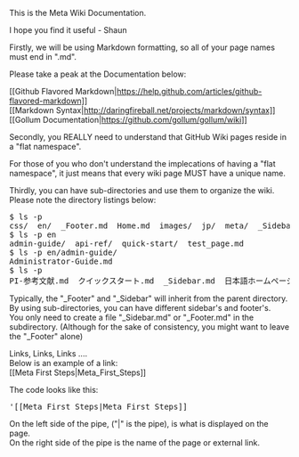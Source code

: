This is the Meta Wiki Documentation.  

I hope you find it useful - Shaun  

Firstly, we will be using Markdown formatting, so all of your page names must end in ".md".  

Please take a peak at the Documentation below:   
  
[[Github Flavored Markdown|https://help.github.com/articles/github-flavored-markdown]]  
[[Markdown Syntax|http://daringfireball.net/projects/markdown/syntax]]   
[[Gollum Documentation|https://github.com/gollum/gollum/wiki]]   

  
Secondly, you REALLY need to understand that GitHub Wiki pages reside in a "flat namespace".  
  
For those of you who don't understand the implecations of having a "flat namespace", it just means that every wiki page MUST have a unique name.  
  
Thirdly, you can have sub-directories and use them to organize the wiki.   
Please note the directory listings below:  
<pre>
$ ls -p
css/  en/  _Footer.md  Home.md  images/  jp/  meta/  _Sidebar.md
$ ls -p en
admin-guide/  api-ref/  quick-start/  test_page.md
$ ls -p en/admin-guide/
Administrator-Guide.md
$ ls -p
PI-参考文献.md  クイックスタート.md  _Sidebar.md  日本語ホームページ.md  管理者ガイド.md
</pre>
  
Typically, the "_Footer" and "_Sidebar" will inherit from the parent directory.  
By using sub-directories, you can have different sidebar's and footer's.  
You only need to create a file "_Sidebar.md" or "_Footer.md" in the subdirectory.
(Although for the sake of consistency, you might want to leave the "_Footer" alone)  


Links, Links, Links ....  
Below is an example of a link:  
[[Meta First Steps|Meta_First_Steps]]  

The code looks like this:  
<pre>'[[Meta First Steps|Meta_First_Steps]]</pre>

On the left side of the pipe, ("|" is the pipe), is what is displayed on the page.  
On the right side of the pipe is the name of the page or external link.  
